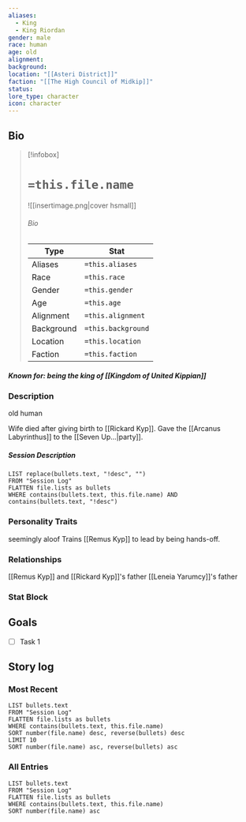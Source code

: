 ```yaml
---
aliases:
  - King
  - King Riordan
gender: male
race: human
age: old
alignment: 
background: 
location: "[[Asteri District]]"
faction: "[[The High Council of Midkip]]"
status: 
lore_type: character
icon: character
---
```

## Bio
> [!infobox]
> # `=this.file.name`
> ![[insertimage.png|cover hsmall]]
> ###### Bio
> | Type | Stat |
> | ---- | ---- |
> | Aliases | `=this.aliases`|
> | Race| `=this.race` |
> | Gender| `=this.gender`|
> | Age | `=this.age`|
> | Alignment|`=this.alignment`| 
> | Background| `=this.background`|
> | Location|  `=this.location`|
> | Faction| `=this.faction`| 
##### Known for: being the king of [[Kingdom of United Kippian]]
### Description
old human

Wife died after giving birth to [[Rickard Kyp]].
Gave the [[Arcanus Labyrinthus]] to the [[Seven Up...|party]].

##### Session Description
```dataview
LIST replace(bullets.text, "!desc", "")
FROM "Session Log"
FLATTEN file.lists as bullets
WHERE contains(bullets.text, this.file.name) AND contains(bullets.text, "!desc")
```
### Personality Traits
seemingly aloof
Trains [[Remus Kyp]] to lead by being hands-off.
### Relationships
[[Remus Kyp]] and [[Rickard Kyp]]'s father
[[Leneia Yarumcy]]'s father
### Stat Block
## Goals
- [ ] Task 1
## Story log
### Most Recent
```dataview
LIST bullets.text
FROM "Session Log"
FLATTEN file.lists as bullets
WHERE contains(bullets.text, this.file.name)
SORT number(file.name) desc, reverse(bullets) desc
LIMIT 10
SORT number(file.name) asc, reverse(bullets) asc
```
### All Entries
```dataview
LIST bullets.text
FROM "Session Log"
FLATTEN file.lists as bullets
WHERE contains(bullets.text, this.file.name)
SORT number(file.name) asc
```
